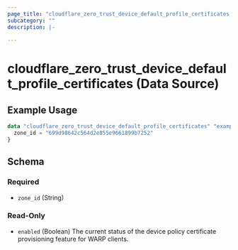 ```yaml
---
page_title: "cloudflare_zero_trust_device_default_profile_certificates Data Source - Cloudflare"
subcategory: ""
description: |-
  
---
```


# cloudflare_zero_trust_device_default_profile_certificates (Data Source)



## Example Usage

```terraform
data "cloudflare_zero_trust_device_default_profile_certificates" "example_zero_trust_device_default_profile_certificates" {
  zone_id = "699d98642c564d2e855e9661899b7252"
}
```

<!-- schema generated by tfplugindocs -->
## Schema

### Required

- `zone_id` (String)

### Read-Only

- `enabled` (Boolean) The current status of the device policy certificate provisioning feature for WARP clients.


